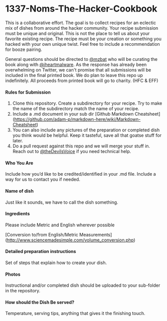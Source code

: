 # 1337-Noms-The-Hacker-Cookbook

This is a collaborative effort. The goal is to collect recipes for an eclectic mix of dishes from around the hacker community. Your recipe submission must be unique and original. This is not the place to tell us about your favorite existing recipe. The recipe must be your creation or something you hacked with your own unique twist. Feel free to include a recommendation for booze pairing.

General questions should be directed to [@mzbat](https://twitter.com/mzbat) who will be curating the book along with [@iheartmalware](https://twitter.com/iheartmalware). 
As the response has already been overwhelming on Twitter, we can't promise that all submissions will be included in the final printed book. We do plan to leave this repo up indefinitely. All proceeds from printed book will go to charity. (HFC & EFF)

#### Rules for Submission

1. Clone this repository. Create a subdirectory for your recipe. Try to make the name of the subdirectory match the name of your recipe.
2. Include a .md document in your sub dir [Github Markdown Cheatsheet] (https://github.com/adam-p/markdown-here/wiki/Markdown-Cheatsheet)
3. You can also include any pictures of the preparation or completed dish you think would be helpful. Keep it tasteful, save all that goatse stuff for later.
4. Do a pull request against this repo and we will merge your stuff in. Reach out to [@theDevilsVoice](https://twitter.com/thedevilsvoice) if you need technical help.

#### Who You Are

Include how you’d like to be credited/identified in your .md file. 
Include a way for us to contact you if needed.

#### Name of dish

Just like it sounds, we have to call the dish something. 

#### Ingredients

Please include Metric and English wherever possible

[Conversion to/from English/Metric Measurements] (http://www.sciencemadesimple.com/volume_conversion.php)

#### Detailed preparation instructions 

Set of steps that explain how to create your dish.

#### Photos 

Instructional and/or completed dish should be uploaded to your sub-folder in the repository.

#### How should the Dish Be served?

Temperature, serving tips, anything that gives it the finishing touch. 
